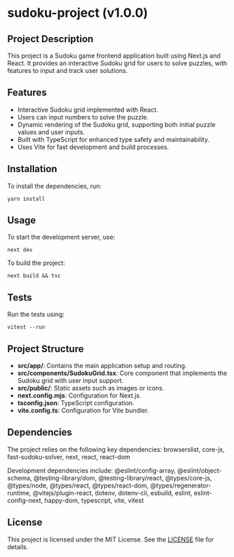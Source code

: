 
# sudoku-project (v1.0.0)

## Project Description

This project is a Sudoku game frontend application built using Next.js and React. It provides an interactive Sudoku grid for users to solve puzzles, with features to input and track user solutions.

## Features
- Interactive Sudoku grid implemented with React.
- Users can input numbers to solve the puzzle.
- Dynamic rendering of the Sudoku grid, supporting both initial puzzle values and user inputs.
- Built with TypeScript for enhanced type safety and maintainability.
- Uses Vite for fast development and build processes.

## Installation
To install the dependencies, run:
```
yarn install
```

## Usage
To start the development server, use:
```
next dev
```

To build the project:
```
next build && tsc
```

## Tests
Run the tests using:
```
vitest --run
```

## Project Structure
- **src/app/**: Contains the main application setup and routing.
- **src/components/SudokuGrid.tsx**: Core component that implements the Sudoku grid with user input support.
- **src/public/**: Static assets such as images or icons.
- **next.config.mjs**: Configuration for Next.js.
- **tsconfig.json**: TypeScript configuration.
- **vite.config.ts**: Configuration for Vite bundler.

## Dependencies
The project relies on the following key dependencies:
browserslist, core-js, fast-sudoku-solver, next, react, react-dom

Development dependencies include:
@eslint/config-array, @eslint/object-schema, @testing-library/dom, @testing-library/react, @types/core-js, @types/node, @types/react, @types/react-dom, @types/regenerator-runtime, @vitejs/plugin-react, dotenv, dotenv-cli, esbuild, eslint, eslint-config-next, happy-dom, typescript, vite, vitest

## License
This project is licensed under the MIT License. See the [LICENSE](LICENSE) file for details.
